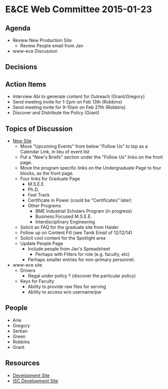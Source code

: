 # E&CE Web Committee 2015-01-23

## Agenda

* Review New Production Site
    * Review People email from Jan
* www-ece Discussion

## Decisions


## Action Items

* Interview Abi to generate content for Outreach (Grant/Gregory)
* Send meeting invite for 1-2pm on Feb 13th (Robbins)
* Send meeting invite for 9-10am on Feb 27th (Robbins)
* Discover and Distribute the Policy (Grant)

## Topics of Discussion

* [New Site](https://www.uab.edu/engineering/ece/)
  * Move "Upcoming Events" from below "Follow Us" to top as a Calendar Link, in lieu of event list
  * Put a "New's Briefs" section under the "Follow Us" links on the front page.
  * Move the program specific links on the Undergraduate Page to four blocks, as the front page.
  * Four links for Graduate Page
      - M.S.E.E
      - Ph.D.
      - Fast Track
      - Certificate in Power (could be "Certificates" later)
      - Other Programs
          + BME Industrial Scholars Program (in progress)
          + Business Focused M.S.E.E.
          + Interdisciplinary Engineering
  * Solicit an FAQ for the graduate site from Haider
  * Follow up on Content Fill (see Tanik Email of 12/12/14)
  * Solicit cool content for the Spotlight area
  * Update People Page
      - Include people from Jan's Spreadsheet
          + Perhaps with Filters for role (e.g. faculty, etc)
      - Perhaps smaller entries for non-primary personnel.
* www-ece site
    - Drivers
        + Illegal under policy ? (discover the particular policy)
    - Keys for Faculty
        + Ability to provide raw files for serving
        + Ability to access w/o username/pw

## People

* Arie
* Gregory
* Serkan
* Green
* Robbins
* Grant

## Resources

* [Development Site](http://wwwpj2.it.uab.edu/engineering/ece/)
* [ISC Development Site](https://wwwpj2.it.uab.edu/isc/)
